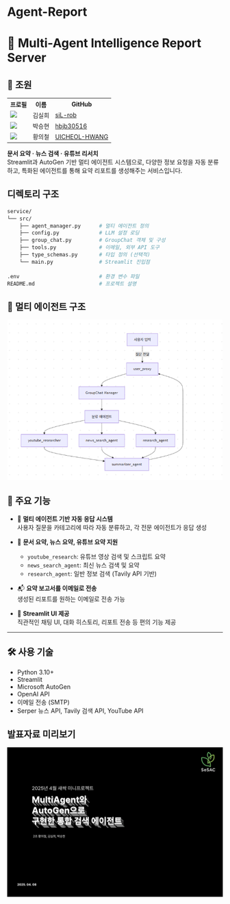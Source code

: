 # Agent-Report

# 🤖 Multi-Agent Intelligence Report Server

## 🤝 조원

<table>
  <tr>
    <th>프로필</th>
    <th>이름</th>
    <th>GitHub</th>
  </tr>
  <tr>
    <td><img src="https://avatars.githubusercontent.com/u/58744783?v=4" width="80"></td>
    <td>김실희</td>
    <td><a href="https://github.com/siL-rob">siL-rob</a></td>
  </tr>
  <tr>
    <td><img src="https://avatars.githubusercontent.com/u/197730452?v=4" width="80"></td>
    <td>박승현</td>
    <td><a href="https://github.com/hbjb30516">hbjb30516</a></td>
  </tr>
  <tr>
    <td><img src="https://avatars.githubusercontent.com/u/109947779?v=4" width="80"></td>
    <td>황의철</td>
    <td><a href="https://github.com/UICHEOL-HWANG">UICHEOL-HWANG</a></td>
  </tr>
</table>



**문서 요약 · 뉴스 검색 · 유튜브 리서치**  
Streamlit과 AutoGen 기반 멀티 에이전트 시스템으로, 다양한 정보 요청을 자동 분류하고, 특화된 에이전트를 통해 요약 리포트를 생성해주는 서비스입니다.

## 디렉토리 구조 

```bash
service/
└── src/
    ├── agent_manager.py      # 멀티 에이전트 정의
    ├── config.py             # LLM 설정 로딩
    ├── group_chat.py         # GroupChat 객체 및 구성
    ├── tools.py              # 이메일, 외부 API 도구
    ├── type_schemas.py       # 타입 정의 (선택적)
    └── main.py               # Streamlit 진입점

.env                          # 환경 변수 파일
README.md                     # 프로젝트 설명

```

## 🧩 멀티 에이전트 구조
![메인인](./image/아키텍처.png)

## 🚀 주요 기능

- 🧠 **멀티 에이전트 기반 자동 응답 시스템**  
  사용자 질문을 카테고리에 따라 자동 분류하고, 각 전문 에이전트가 응답 생성

- 📄 **문서 요약, 뉴스 요약, 유튜브 요약 지원**  
  - `youtube_research`: 유튜브 영상 검색 및 스크립트 요약  
  - `news_search_agent`: 최신 뉴스 검색 및 요약  
  - `research_agent`: 일반 정보 검색 (Tavily API 기반)

- 📬 **요약 보고서를 이메일로 전송**  
  생성된 리포트를 원하는 이메일로 전송 가능

- 🧾 **Streamlit UI 제공**  
  직관적인 채팅 UI, 대화 히스토리, 리포트 전송 등 편의 기능 제공

---

## 🛠️ 사용 기술

- Python 3.10+
- Streamlit
- Microsoft AutoGen
- OpenAI API
- 이메일 전송 (SMTP)
- Serper 뉴스 API, Tavily 검색 API, YouTube API

## 발표자료 미리보기 
[![PDF 미리보기](./image/Agent_ppt-01.png)](./present/Agent_ppt.pdf)